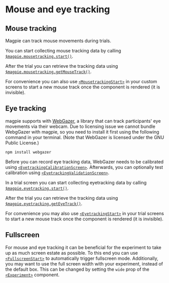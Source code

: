 # Mouse and eye tracking

## Mouse tracking
Magpie can track mouse movements during trials.

You can start collecting mouse tracking data by calling
[`$magpie.mousetracking.start()`](https://magpie-reference.netlify.app/#Mousetracking+start).

After the trial you can retrieve the tracking data using [`$magpie.mousetracking.getMouseTrack()`](https://magpie-reference.netlify.app/#Mousetracking+getMouseTrack).

For convenience you can also use [`<MousetrackingStart>`](https://magpie-reference.netlify.app/#mousetrackingstart) in your
custom screens to start a new mouse track once the component is rendered (it is invisible).

## Eye tracking
magpie supports with [WebGazer](https://webgazer.cs.brown.edu), a library that can track participants' eye movements
via their webcam. Due to licensing issue we cannot bundle WebgGazer with magpie, so you need to install it first using
the following command in your terminal. (Note that WebGazer is licensed under the GNU Public License.)

```shell
npm install webgazer
```

Before you can record eye tracking data, WebGazer needs to be calibrated using
[`<EyetrackingCalibrationScreen>`](https://magpie-reference.netlify.app/#eyetrackingcalibrationscreen). Afterwards, you can optionally
test calibration using [`<EyetrackingValidationScreen>`](https://magpie-reference.netlify.app/#eyetrackingvlidationscreen).

In a trial screen you can start collecting eyetracking data by calling [`$magpie.eyetracking.start()`](https://magpie-reference.netlify.app/#Eyetracking+start).

After the trial you can retrieve the tracking data using [`$magpie.eyetracking.getEyeTrack()`](https://magpie-reference.netlify.app/#Eyetracking+getEyeTrack).

For convenience you may also use [`<EyetrackingStart>`](https://magpie-reference.netlify.app/#eyetrackingstart) in your
trial screens to start a new mouse track once the component is rendered (it is invisible).

## Fullscreen
For mouse and eye tracking it can be beneficial for the experiment to take up as much screen estate as possible.
To this end you can use [`<FullscreenStart>`](https://magpie-reference.netlify.app/#fullscreenstart) to automatically trigger
fullscreen mode. Additionally, you may want to use the full screen width with your experiment, instead of the default box.
This can be changed by setting the `wide` prop of the [`<Experiment>`](https://magpie-reference.netlify.app/#experiment) component.
